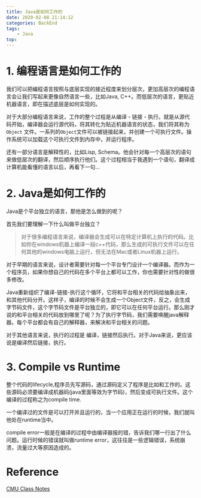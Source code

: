 ```yaml
---
title: Java是如何工作的
date: 2020-02-08 21:14:12
categories: BackEnd
tags:
    - Java
top:
---
```


# 1. 编程语言是如何工作的

我们可以把编程语言按照与底层实现的接近程度来划分层次，更加高层次的编程语言会让我们写起来更像自然语言一些，比如Java, C++。而低层次的语言，更贴近机器语言，即在描述底层是如何实现的。

对于大部分编程语言来说，工作的整个过程是从编译 - 链接 - 执行。就是从源代码开始，编译器会运行源代码，将其转化为贴近机器语言的状态，我们将其称为`Object` 文件。一系列的`Object`文件可以被链接起来，并创建一个可执行文件。操作系统可以加载这个可执行文件到内存中，并运行程序。

还有一部分语言是解释性的，比如Lisp, Schema。他会针对每一个高层次的语句来做低层次的翻译，然后顺序执行他们。这个过程相当于我遇到一个语句，翻译成计算机能看懂的语言以后，再看下一句...

# 2. Java是如何工作的

Java是个平台独立的语言，那他是怎么做到的呢？

首先我们要理解一下什么叫做平台独立？

> 对于很多编程语言来说，编译器会生成可以在特定计算机上执行的代码。比如你在windows机器上编译一段c++代码，那么生成的可执行文件可以在任何其他的windows电脑上运行，但无法在Mac或者Linux机器上运行。

对于早期的语言来说，设计者需要针对每一个平台专门设计一个编译器。而作为一个程序员，如果你想自己的代码在多个平台上都可以工作，你也需要针对性的做很多修改。

Java重新组织了编译-链接-执行这个循环，它将和平台相关的代码给抽象出来，和其他代码分开。这样子，编译的时候不会生成一个Object文件，反之，会生成字节码文件，这个字节码文件是平台独立的，即它可以在任何平台运行。那么刚才说的和平台相关的代码放到哪里了呢？为了执行字节码，我们需要唤醒java解释器。每个平台都会有自己的解释器，来解决和平台相关的问题。

对于其他语言来说，执行的过程是 编译，链接然后执行。对于Java来说，更应该说是编译然后链接，执行。

# 3. Compile vs Runtime 

整个代码的lifecycle,程序员先写源码，通过源码定义了程序是比如和工作的。这些源码必须要编译成机器码(java里面等效为字节码)，然后变成可执行文件。这个编译的过程称之为compile time.

一个编译过的文件是可以打开并且运行的，当一个应用正在运行的时候，我们就叫他处在runtime当中。

compile error一般是在编译的过程中由编译器报的错，告诉我们哪一行出了什么问题。运行时候的错误就叫做runtime error，这往往是一些逻辑错误，系统崩溃，流量过大等原因造成的。

# Reference
[CMU Class Notes](http://www.cs.cmu.edu/~jcarroll/15-100-s05/supps/basics/history.html)